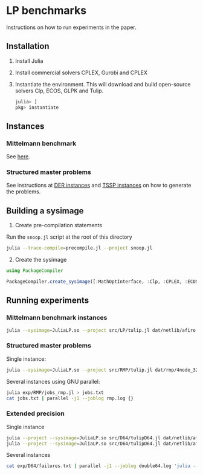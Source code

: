 # LP benchmarks

Instructions on how to run experiments in the paper.

## Installation

1. Install Julia

2. Install commercial solvers CPLEX, Gurobi and CPLEX
    
3. Instantiate the environment. This will download and build open-source solvers Clp, ECOS, GLPK and Tulip.
    ```julia
    julia> ]
    pkg> instantiate
    ```

## Instances

### Mittelmann benchmark

See [here](https://plato.asu.edu/ftp/lpbar.html).

### Structured master problems 

See instructions at [DER instances](https://github.com/mtanneau/DER_experiments) and [TSSP instances](https://github.com/mtanneau/TSSP.jl) on how to generate the problems.


## Building a sysimage

1. Create pre-compilation statements

Run the `snoop.jl` script at the root of this directory
```bash
julia --trace-compile=precompile.jl --project snoop.jl
```

2. Create the sysimage 

```julia
using PackageCompiler

PackageCompiler.create_sysimage([:MathOptInterface, :Clp, :CPLEX, :ECOS, :GLPK, :Gurobi, :Mosek, :MosekTools, :QPSReader, :Tulip, :DoubleFloats, :LDLFactorizations, :UnitBlockAngular], project=".", sysimage_path="JuliaLP.so", precompile_statements_file="precompile.jl");
```

## Running experiments

### Mittelmann benchmark instances

```bash
julia --sysimage=JuliaLP.so --project src/LP/tulip.jl dat/netlib/afiro.mps
```

### Structured master problems

Single instance:
```bash
julia --sysimage=JuliaLP.so --project src/RMP/tulip.jl dat/rmp/4node_32_10.mps
```

Several instances using GNU parallel:
```bash
julia exp/RMP/jobs_rmp.jl > jobs.txt
cat jobs.txt | parallel -j1 --joblog rmp.log {}
```

### Extended precision

Single instance
```bash
julia --project --sysimage=JuliaLP.so src/D64/tulipD64.jl dat/netlib/afiro.mps 1e-8
julia --project --sysimage=JuliaLP.so src/D64/tulipD64.jl dat/netlib/afiro.mps 1e-16
```

Several instances
```bash
cat exp/D64/failures.txt | parallel -j1 --joblog double64.log 'julia --project --sysimage=JuliaLP.so src/D64/tulipD64.jl dat/plato/{} 1e-8 > {}.log 2>&1'
```